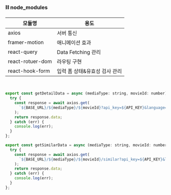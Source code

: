 ### ⛓ node_modules

| 모듈명              | 용도                                   |
| ------------------- | -------------------------------------- |
| axios               | 서버 통신                              |
| framer-motion       | 애니메이션 효과                        |
| react-query         | Data Fetching 관리                     |
| react-rotuer-dom    | 라우팅 구현                            |
| react-hook-form     | 입력 폼 상태&유효성 검사 관리          |
<br>

```js
export const getDetailData = async (mediaType: string, movieId: number) => {
  try {
    const response = await axios.get(
      `${BASE_URL}/${mediaType}/${movieId}?api_key=${API_KEY}&language=ko`
    );
    return response.data;
  } catch (err) {
    console.log(err);
  }
};

export const getSimilarData = async (mediaType: string, movieId: number) => {
  try {
    const response = await axios.get(
      `${BASE_URL}/${mediaType}/${movieId}/similar?api_key=${API_KEY}&language=ko`
    );
    return response.data;
  } catch (err) {
    console.log(err);
  }
};
```
